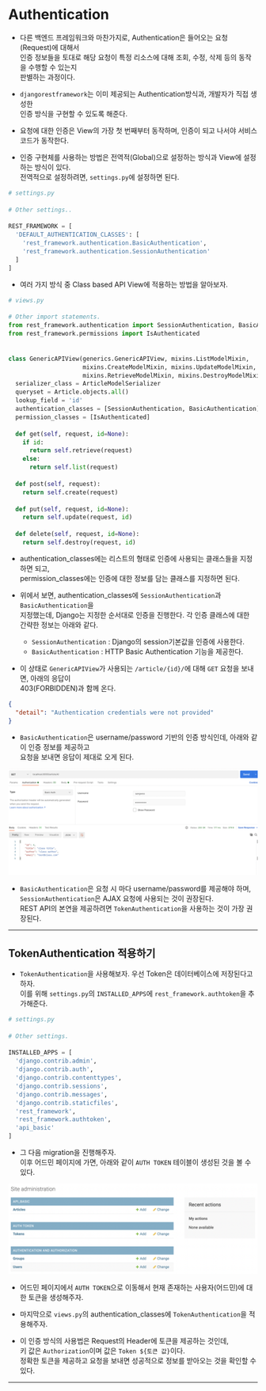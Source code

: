 # Authentication

- 다른 백엔드 프레임워크와 마찬가지로, Authentication은 들어오는 요청(Request)에 대해서  
  인증 정보들을 토대로 해당 요청이 특정 리소스에 대해 조회, 수정, 삭제 등의 동작을 수행할 수 있는지  
  판별하는 과정이다.

- `djangorestframework`는 이미 제공되는 Authentication방식과, 개발자가 직접 생성한  
  인증 방식을 구현할 수 있도록 해준다.

- 요청에 대한 인증은 View의 가장 첫 번째부터 동작하며, 인증이 되고 나서야 서비스 코드가 동작한다.

- 인증 구현체를 사용하는 방법은 전역적(Global)으로 설정하는 방식과 View에 설정하는 방식이 있다.  
  전역적으로 설정하려면, `settings.py`에 설정하면 된다.

```py
# settings.py

# Other settings..

REST_FRAMEWORK = [
  'DEFAULT_AUTHENTICATION_CLASSES': [
    'rest_framework.authentication.BasicAuthentication',
    'rest_framework.authentication.SessionAuthentication'
  ]
]
```

- 여러 가지 방식 중 Class based API View에 적용하는 방법을 알아보자.

```py
# views.py

# Other import statements.
from rest_framework.authentication import SessionAuthentication, BasicAuthentication
from rest_framework.permissions import IsAuthenticated


class GenericAPIView(generics.GenericAPIView, mixins.ListModelMixin,
                     mixins.CreateModelMixin, mixins.UpdateModelMixin,
                     mixins.RetrieveModelMixin, mixins.DestroyModelMixin):
  serializer_class = ArticleModelSerializer
  queryset = Article.objects.all()
  lookup_field = 'id'
  authentication_classes = [SessionAuthentication, BasicAuthentication]
  permission_classes = [IsAuthenticated]

  def get(self, request, id=None):
    if id:
      return self.retrieve(request)
    else:
      return self.list(request)

  def post(self, request):
    return self.create(request)

  def put(self, request, id=None):
    return self.update(request, id)

  def delete(self, request, id=None):
    return self.destroy(request, id)
```

- authentication_classes에는 리스트의 형태로 인증에 사용되는 클래스들을 지정하면 되고,  
  permission_classes에는 인증에 대한 정보를 담는 클래스를 지정하면 된다.

* 위에서 보면, authentication_classes에 `SessionAuthentication`과 `BasicAuthentication`을  
  지정했는데, Django는 지정한 순서대로 인증을 진행한다. 각 인증 클래스에 대한 간략한 정보는 아래와 같다.

  - `SessionAuthentication` : Django의 session기본값을 인증에 사용한다.
  - `BasicAuthentication` : HTTP Basic Authentication 기능을 제공한다.

- 이 상태로 `GenericAPIView`가 사용되는 `/article/{id}/`에 대해 `GET` 요청을 보내면, 아래의 응답이  
  403(FORBIDDEN)과 함께 온다.

```json
{
  "detail": "Authentication credentials were not provided"
}
```

- `BasicAuthentication`은 username/password 기반의 인증 방식인데, 아래와 같이 인증 정보를 제공하고  
  요청을 보내면 응답이 제대로 오게 된다.

![picture 1](/images/DJANGO_AUTHENTICATION_1.png)

- `BasicAuthentication`은 요청 시 마다 username/password를 제공해야 하며,  
  `SessionAuthentication`은 AJAX 요청에 사용되는 것이 권장된다.  
  REST API의 본연을 제공하려면 `TokenAuthentication`을 사용하는 것이 가장 권장된다.

---

## TokenAuthentication 적용하기

- `TokenAuthentication`을 사용해보자. 우선 Token은 데이터베이스에 저장된다고 하자.  
  이를 위해 `settings.py`의 `INSTALLED_APPS`에 `rest_framework.authtoken`을 추가해준다.

```py
# settings.py

# Other settings.

INSTALLED_APPS = [
  'django.contrib.admin',
  'django.contrib.auth',
  'django.contrib.contenttypes',
  'django.contrib.sessions',
  'django.contrib.messages',
  'django.contrib.staticfiles',
  'rest_framework',
  'rest_framework.authtoken',
  'api_basic'
]
```

- 그 다음 migration을 진행해주자.  
  이후 어드민 페이지에 가면, 아래와 같이 `AUTH TOKEN` 테이블이 생성된 것을 볼 수 있다.

![picture 2](/images/DJANGO_AUTHENTICATION_2.png)

- 어드민 페이지에서 `AUTH TOKEN`으로 이동해서 현재 존재하는 사용자(어드민)에 대한 토큰을 생성해주자.

* 마지막으로 `views.py`의 authentication_classes에 `TokenAuthentication`을 적용해주자.

* 이 인증 방식의 사용법은 Request의 Header에 토큰을 제공하는 것인데,  
  키 값은 `Authorization`이며 값은 `Token ${토큰 값}`이다.  
  정확한 토큰을 제공하고 요청을 보내면 성공적으로 정보를 받아오는 것을 확인할 수 있다.

---
